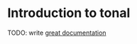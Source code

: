 # Introduction to tonal

TODO: write [great documentation](http://jacobian.org/writing/what-to-write/)
